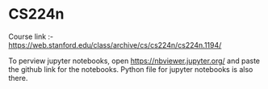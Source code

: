 # CS224n

Course link :- https://web.stanford.edu/class/archive/cs/cs224n/cs224n.1194/

To perview jupyter notebooks, open https://nbviewer.jupyter.org/ and paste the github link for the notebooks. Python file for jupyter notebooks is also there.

